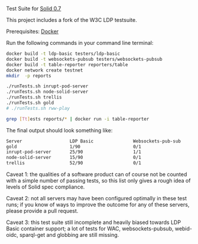 Test Suite for [Solid 0.7](https://github.com/solid/solid-spec/blob/c9a8214/README.md)

This project includes a fork of the W3C LDP testsuite.

Prerequisites: [Docker](https://docs.docker.com/install/)

Run the following commands in your command line terminal:

```sh
docker build -t ldp-basic testers/ldp-basic
docker build -t websockets-pubsub testers/websockets-pubsub
docker build -t table-reporter reporters/table
docker network create testnet
mkdir  -p reports

./runTests.sh inrupt-pod-server
./runTests.sh node-solid-server
./runTests.sh trellis
./runTests.sh gold 
# ./runTests.sh rww-play

grep [Tt]ests reports/* | docker run -i table-reporter
```
The final output should look something like:
```sh
Server              	LDP Basic           	Websockets-pub-sub  
gold                	1/90                	0/1                 
inrupt-pod-server   	25/90               	1/1                 
node-solid-server   	15/90               	0/1                 
trellis             	52/90               	0/1                 
```

Caveat 1: the qualities of a software product can of course not be counted with a simple number of passing tests, so this list only gives a rough idea of levels of Solid spec compliance.

Caveat 2: not all servers may have been configured optimally in these test runs; if you know of ways to improve the outcome for any of these servers, please provide a pull request.

Caveat 3: this test suite still incomplete and heavily biased towards LDP Basic container support; a lot of tests for WAC, websockets-pubsub, webid-oidc, sparql-get and globbing are still missing.
